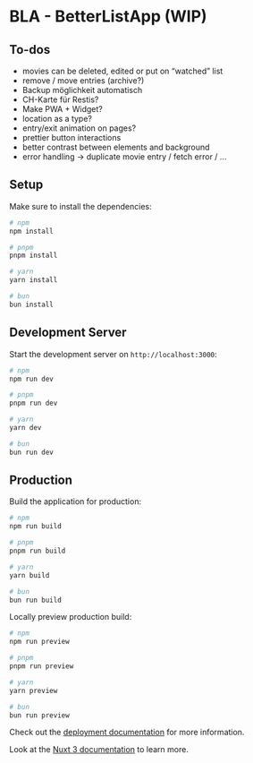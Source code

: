 # BLA - BetterListApp (WIP)

## To-dos

- movies can be deleted, edited or put on “watched” list
- remove / move entries (archive?)
- Backup möglichkeit automatisch
- CH-Karte für Restis?
- Make PWA + Widget?
- location as a type?
- entry/exit animation on pages?
- prettier button interactions
- better contrast between elements and background
- error handling → duplicate movie entry / fetch error / ...

## Setup

Make sure to install the dependencies:

```bash
# npm
npm install

# pnpm
pnpm install

# yarn
yarn install

# bun
bun install
```

## Development Server

Start the development server on `http://localhost:3000`:

```bash
# npm
npm run dev

# pnpm
pnpm run dev

# yarn
yarn dev

# bun
bun run dev
```

## Production

Build the application for production:

```bash
# npm
npm run build

# pnpm
pnpm run build

# yarn
yarn build

# bun
bun run build
```

Locally preview production build:

```bash
# npm
npm run preview

# pnpm
pnpm run preview

# yarn
yarn preview

# bun
bun run preview
```

Check out the [deployment documentation](https://nuxt.com/docs/getting-started/deployment) for more information.

Look at the [Nuxt 3 documentation](https://nuxt.com/docs/getting-started/introduction) to learn more.

